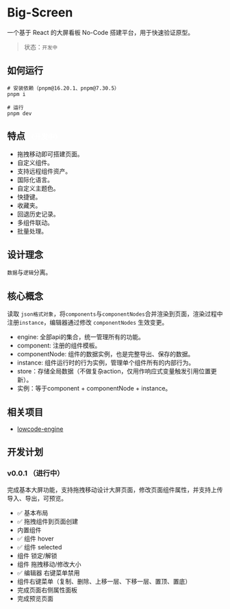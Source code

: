 # Big-Screen

一个基于 React 的大屏看板 No-Code 搭建平台，用于快速验证原型。

> 状态：`开发中`

## 如何运行 
```shell
# 安装依赖（pnpm@16.20.1、pnpm@7.30.5）
pnpm i

# 运行
pnpm dev
```

## 特点 <font color="white" size="3">（开发中）</font> 

- 拖拽移动即可搭建页面。
- 自定义组件。
- 支持远程组件资产。
- 国际化语言。
- 自定义主题色。
- 快捷键。
- 收藏夹。
- 回退历史记录。
- 多组件联动。
- 批量处理。

## 设计理念

`数据`与`逻辑`分离。

## 核心概念

读取 `json格式对象`，将`components`与`componentNodes`合并渲染到页面，渲染过程中注册`instance`，编辑器通过修改 `componentNodes` 生效变更。

- engine: 全部api的集合，统一管理所有的功能。
- component: 注册的组件模板。
- componentNode: 组件的数据实例，也是完整导出、保存的数据。
- instance: 组件运行时的行为实例，管理单个组件所有的内部行为。
- store：存储全局数据（不做复杂action，仅用作响应式变量触发引用位置更新）。
- 实例：等于component + componentNode + instance。

## 相关项目
- [lowcode-engine](https://github.com/tangjiahui-cn/lowcode-engine)

## 开发计划

### v0.0.1 （进行中）
完成基本大屏功能，支持拖拽移动设计大屏页面，修改页面组件属性，并支持上传导入、导出，可预览。

- ✅ 基本布局
- ✅ 拖拽组件到页面创建
- 内置组件
- ✅ 组件 hover
- ✅ 组件 selected
- 组件 锁定/解锁
- 组件 拖拽移动/修改大小
- ✅ 编辑器 右键菜单禁用
- 组件右键菜单（复制、删除、上移一层、下移一层、置顶、置底）
- 完成页面右侧属性面板
- 完成预览页面
